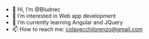 - 👋 Hi, I’m @Bludnec
- 👀 I’m interested in Web app development 
- 🌱 I’m currently learning Angular and JQuery
- 📫 How to reach me: colavecchilorenzo@gmail.com

